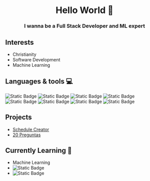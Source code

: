 <h1 align="center"> Hello World 👋 </h1>

<h3 align="center">I wanna be a Full Stack Developer and ML expert</h3>

## Interests
* Christianity
* Software Development
* Machine Learning
## Languages & tools 💻
![Static Badge](https://img.shields.io/badge/Python-3776AB?logo=python&logoColor=white&link=https%3A%2F%2Fwww.python.org%2F)
![Static Badge](https://img.shields.io/badge/Java-red?logo=java&logoColor=white&link=https%3A%2F%2Fwww.java.com%2Fes%2F)
![Static Badge](https://img.shields.io/badge/HTML-E34F26?logo=html5&logoColor=white)
![Static Badge](https://img.shields.io/badge/CSS-1572B6?logo=css3&logoColor=white)
![Static Badge](https://img.shields.io/badge/MySQL-4479A1?logo=mysql&logoColor=white&link=https%3A%2F%2Fwww.mysql.com%2F)
![Static Badge](https://img.shields.io/badge/Git-F05032?logo=git&logoColor=white)
![Static Badge](https://img.shields.io/badge/Numpy-013243?logo=numpy&logoColor=white)
![Static Badge](https://img.shields.io/badge/TensorFlow-FF6F00?logo=tensorflow&logoColor=white)
## Projects
* [Schedule Creator](https://github.com/davexat/Schedule-Creator)
* [20 Preguntas](https://github.com/davexat/20preguntas)
## Currently Learning 🌱
* Machine Learning
* ![Static Badge](https://img.shields.io/badge/JavaScript-F7DF1E?logo=javascript&logoColor=white)
* ![Static Badge](https://img.shields.io/badge/React-61DAFB?logo=react&logoColor=white)


